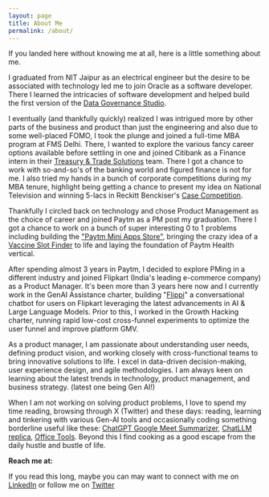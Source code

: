 ```yaml
---
layout: page
title: About Me
permalink: /about/
---
```


If you landed here without knowing me at all, here is a little something about me.

I graduated from NIT Jaipur as an electrical engineer but the desire to be associated with technology led me to join Oracle as a software developer. There I learned the intricacies of software development and helped build the first version of the [Data Governance Studio](https://docs.oracle.com/cd/E93133_01/PDF/8.0.6.0.0/OFSAA_DM_Pack_DGS_US_Regulatory_Reporting_8.0.6.0.0_User_Guide.pdf).

I eventually (and thankfully quickly) realized I was intrigued more by other parts of the business and product than just the engineering and also due to some well-placed FOMO, I took the plunge and joined a full-time MBA program at FMS Delhi. There, I wanted to explore the various fancy career options available before settling in one and joined Citibank as a Finance intern in their [Treasury & Trade Solutions](https://www.citibank.com/tts) team. There I got a chance to work with so-and-so's of the banking world and figured finance is not for me. I also tried my hands in a bunch of corporate competitions during my MBA tenure, highlight being getting a chance to present my idea on National Television and winning 5-lacs in Reckitt Benckiser's [Case Competition](https://www.youtube.com/watch?v=180lua2YSTI&t=502s).

Thankfully I circled back on technology and chose Product Management as the choice of career and joined Paytm as a PM post my graduation. There I got a chance to work on a bunch of super interesting 0 to 1 problems including building the ["Paytm Mini Apps Store"](https://www.youtube.com/watch?v=nuK7Ct59Vyk&t=3161s), bringing the crazy idea of a [Vaccine Slot Finder](https://princejain.me/2021/08/03/Building-Vaccine-Slot-Finder.html) to life and laying the foundation of Paytm Health vertical.

After spending almost 3 years in Paytm, I decided to explore PMing in a different industry and joined Flipkart (India's leading e-commerce company) as a Product Manager. It's been more than 3 years here now and I currently work in the GenAI Assistance charter, building "[Flippi](https://inc42.com/buzz/flipkart-launches-chatgpt-powered-shopping-assistant-flippi/)" a conversational chatbot for users on Flipkart leveraging the latest advancements in AI & Large Language Models. Prior to this, I worked in the Growth Hacking charter, running rapid low-cost cross-funnel experiments to optimize the user funnel and improve platform GMV.

As a product manager, I am passionate about understanding user needs, defining product vision, and working closely with cross-functional teams to bring innovative solutions to life. I excel in data-driven decision-making, user experience design, and agile methodologies. I am always keen on learning about the latest trends in technology, product management, and business strategy. (latest one being Gen AI!)

When I am not working on solving product problems, I love to spend my time reading, browsing through X (Twitter) and these days: reading, learning and tinkering with various Gen-AI tools and occasionally coding something borderline useful like these: [ChatGPT Google Meet Summarizer](https://chromewebstore.google.com/detail/chatgpt-google-meet-summa/kofkiemddfpekcadmaeheonbbkhnclhj), [ChatLLM replica](https://mycustomchatgpt.streamlit.app/), [Office Tools](https://princejain.me/tools/). Beyond this I find cooking as a good escape from the daily hustle and bustle of life.

**Reach me at:**

If you read this long, maybe you can may want to connect with me on [LinkedIn](https://in.linkedin.com/in/princejain17) or follow me on [Twitter](https://twitter.com/Prince_Jain17)
